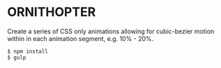 # ORNITHOPTER
Create a series of CSS only animations allowing for cubic-bezier motion within in each animation segment, e.g. 10% - 20%.

```
$ npm install
$ gulp
```
